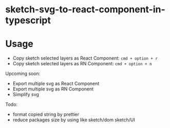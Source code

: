 # sketch-svg-to-react-component-in-typescript

# Usage

- Copy sketch selected layers as React Component:  `cmd + option + r`
- Copy sketch selected layers as RN Component: `cmd + option + n`

Upcoming soon:

- Export multiple svg as React Component
- Export multiple svg as RN Component
- Simplify svg


Todo:

- format copied string by prettier
- reduce packages size by using like sketch/dom sketch/UI